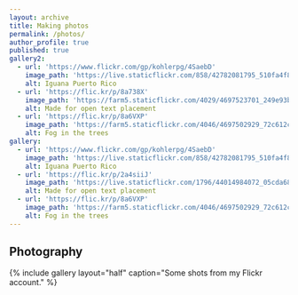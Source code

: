 ```yaml
---
layout: archive
title: Making photos
permalink: /photos/
author_profile: true
published: true
gallery2:
  - url: 'https://www.flickr.com/gp/kohlerpg/4SaebD'
    image_path: 'https://live.staticflickr.com/858/42782081795_510fa4f868_b.jpg'
    alt: Iguana Puerto Rico
  - url: 'https://flic.kr/p/8a738X'
    image_path: 'https://farm5.staticflickr.com/4029/4697523701_249e93ba23_q.jpg'
    alt: Made for open text placement
  - url: 'https://flic.kr/p/8a6VXP'
    image_path: 'https://farm5.staticflickr.com/4046/4697502929_72c612c636_q.jpg'
    alt: Fog in the trees
gallery:
  - url: 'https://www.flickr.com/gp/kohlerpg/4SaebD'
    image_path: 'https://live.staticflickr.com/858/42782081795_510fa4f868_b.jpg'
    alt: Iguana Puerto Rico
  - url: 'https://flic.kr/p/2a4siiJ'
    image_path: 'https://live.staticflickr.com/1796/44014984072_05cda683de_b.jpg'
    alt: Made for open text placement
  - url: 'https://flic.kr/p/8a6VXP'
    image_path: 'https://farm5.staticflickr.com/4046/4697502929_72c612c636_q.jpg'
    alt: Fog in the trees
---
```

## Photography 

{% include gallery layout="half" caption="Some shots from my Flickr account." %}



